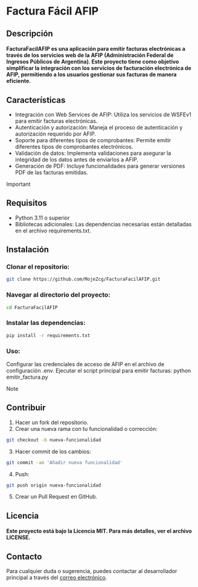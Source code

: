 # Factura Fácil AFIP
## Descripción
#### FacturaFacilAFIP es una aplicación para emitir facturas electrónicas a través de los servicios web de la AFIP (Administración Federal de Ingresos Públicos de Argentina). Este proyecto tiene como objetivo simplificar la integración con los servicios de facturación electrónica de AFIP, permitiendo a los usuarios gestionar sus facturas de manera eficiente.

## Características
- Integración con Web Services de AFIP: Utiliza los servicios de WSFEv1 para emitir facturas electrónicas.
- Autenticación y autorización: Maneja el proceso de autenticación y autorización requerido por AFIP.
- Soporte para diferentes tipos de comprobantes: Permite emitir diferentes tipos de comprobantes electrónicos.
- Validación de datos: Implementa validaciones para asegurar la integridad de los datos antes de enviarlos a AFIP.
- Generación de PDF: Incluye funcionalidades para generar versiones PDF de las facturas emitidas.

> [!IMPORTANT]
> ## Requisitos
> - Python 3.11 o superior
> - Bibliotecas adicionales: Las dependencias necesarias están detalladas en el archivo requirements.txt.
> 
> ## Instalación
> ### Clonar el repositorio:
> ```bash
> git clone https://github.com/MojeZcg/FacturaFacilAFIP.git
> ```
> 
> ### Navegar al directorio del proyecto:
> ```bash
> cd FacturaFacilAFIP
> ```
> ### Instalar las dependencias:
> ```bash
> pip install -r requirements.txt
> ```
> ### Uso:
> Configurar las credenciales de acceso de AFIP en el archivo de configuración .env.
> Ejecutar el script principal para emitir facturas:
> python emitir_factura.py


> [!NOTE]
> ## Contribuir
> 1. Hacer un fork del repositorio.
> 2. Crear una nueva rama con tu funcionalidad o corrección:
> ```bash
> git checkout -b nueva-funcionalidad
> ```
> 3. Hacer commit de los cambios:
> ```bash
> git commit -am 'Añadir nueva funcionalidad'
> ```
>
> 4. Push:
> ```bash
> git push origin nueva-funcionalidad
> ```
> 
> 5. Crear un Pull Request en GitHub.
> 
> ## Licencia
> #### Este proyecto está bajo la Licencia MIT. Para más detalles, ver el archivo LICENSE.

## Contacto
Para cualquier duda o sugerencia, puedes contactar al desarrollador principal a través del [correo electrónico](mailto:jesusmontenegro941@gmail.com).
